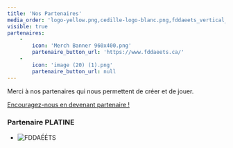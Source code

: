 ```yaml
---
title: 'Nos Partenaires'
media_order: 'logo-yellow.png,cedille-logo-blanc.png,fddaeets_vertical_color copie.jpg,Merch Banner 960x400.png,image (20) (1).png'
visible: true
partenaires:
    -
        icon: 'Merch Banner 960x400.png'
        partenaire_button_url: 'https://www.fddaeets.ca/'
    -
        icon: 'image (20) (1).png'
        partenaire_button_url: null
---
```


<p>
    Merci à nos partenaires qui nous permettent de créer et de jouer.
</p>

<a href="https://drive.google.com/file/d/1W4zrltafPGdYigZNkCjEjH0hgCHwgFqU/view?usp=drive_link" target="_blank">
    Encouragez-nous en devenant partenaire !
</a>

<h3>
    Partenaire <span style="text-transform: uppercase;">Platine</span>
</h3>

<ul>
    <li>
    	<img alt="FDDAÉÉTS" src="" />
    </li>
</ul>